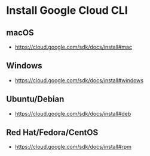 # Install Google Cloud CLI 

## macOS

* https://cloud.google.com/sdk/docs/install#mac

## Windows

* https://cloud.google.com/sdk/docs/install#windows

## Ubuntu/Debian

* https://cloud.google.com/sdk/docs/install#deb

## Red Hat/Fedora/CentOS

* https://cloud.google.com/sdk/docs/install#rpm
